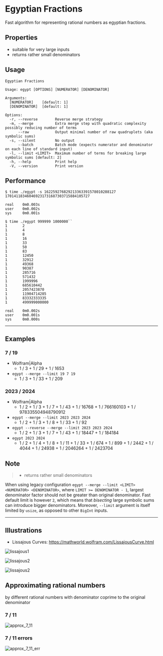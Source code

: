 # Egyptian Fractions

Fast algorithm for representing rational numbers as egyptian fractions.

## Properties
* suitable for very large inputs
* returns rather small denominators

## Usage

```
Egyptian Fractions

Usage: egypt [OPTIONS] [NUMERATOR] [DENOMINATOR]

Arguments:
  [NUMERATOR]    [default: 1]
  [DENOMINATOR]  [default: 1]

Options:
  -r, --reverse        Reverse merge strategy
  -m, --merge          Extra merge step with quadratic complexity possibly reducing number of terms
      --raw            Output minimal number of raw quadruplets (aka symbolic sums)
  -s, --silent         No output
      --batch          Batch mode (expects numerator and denominator on each line of standard input)
  -l, --limit <LIMIT>  Maximum number of terms for breaking large symbolic sums [default: 2]
  -h, --help           Print help
  -V, --version        Print version
```

## Performance
```
$ time ./egypt -s 162259276829213363391578010288127 170141183460469231731687303715884105727

real    0m0.003s
user    0m0.002s
sys     0m0.001s
```

```
$ time ./egypt 999999 1000000``
1       2
1       4
1       8
1       16
1       33
1       50
1       83
1       12450
1       32912
1       49368
1       90387
1       285716
1       571432
1       1999996
1       685610442
1       2057423870
1       11904714285
1       83332333335
1       499999000000

real    0m0.002s
user    0m0.001s
sys     0m0.000s
```

---

## Examples

### 7 / 19

* Wolfram|Alpha
  * 1 / 3 + 1 / 29 + 1 / 1653   
* `egypt --merge --limit 19 7 19`
  * 1 / 3 + 1 / 33 + 1 / 209    

### 2023 / 2024
* Wolfram|Alpha
  * 1 / 2 + 1 / 3 + 1 / 7 + 1 / 43 + 1 / 16768 + 1 / 766160103 + 1 / 978335504948790912
* `egypt --merge --limit 2023 2023 2024`
  * 1 / 2 + 1 / 3 + 1 / 8 + 1 / 33 + 1 / 92
* `egypt --reverse --merge --limit 2023 2023 2024`
  * 1 / 2 + 1 / 3 + 1 / 7 + 1 / 43 + 1 / 18447 + 1 / 184184
* `egypt 2023 2024`
    *   1 / 2 + 1 / 4 + 1 / 8 + 1 / 11 + 1 / 33 + 1 / 674 + 1 / 899 + 1 / 2442 + 1 / 4044 + 1 / 24938 + 1 / 2046264 + 1 / 2423704

## Note

> * returns rather small denominators
>
When using legacy configuration `egypt --merge --limit <LIMIT> <NUMERATOR> <DENOMINATOR>`, where `LIMIT >= DENOMINATOR - 1`,
largest denominator factor should not be greater than original denominator. Fast default limit is however `2`,
which means that *bisecting* large symbolic sums can introduce bigger denominators. Moreover, `--limit` argument is itself
limited by `usize`, as opposed to other `BigInt` inputs.

---

## Illustrations

* Lissajous Curves: https://mathworld.wolfram.com/LissajousCurve.html

![lissajous1](doc/7_11.png)

![lissajous2](doc/8_11.png)

![lissajous2](doc/53_57_83.png)

## Approximating rational numbers

by different rational numbers with denominator coprime to the original denominator

### 7 / 11
![approx_7_11](doc/approx_7_11.png)

### 7 / 11 errors
![approx_7_11_err](doc/approx_7_11_err.png)
